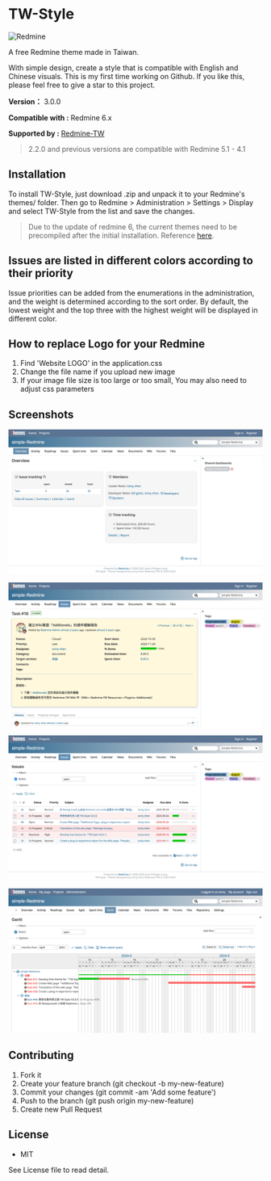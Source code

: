 # TW-Style

![Redmine](https://img.shields.io/badge/Redmine-6.0-brightgreen)

A free Redmine theme made in Taiwan.

With simple design, create a style that is compatible with English and Chinese visuals. This is my first time working on Github. If you like this, please feel free to give a star to this project.

**Version：** 3.0.0

**Compatible with :** Redmine 6.x

**Supported by :** [Redmine-TW](https://redmine-tw.net)

> 2.2.0 and previous versions are compatible with Redmine 5.1 - 4.1

## Installation

To install TW-Style, just download .zip and unpack it to your Redmine's themes/ folder.
Then go to Redmine > Administration > Settings > Display and select TW-Style from the list and save the changes.

> Due to the update of redmine 6, the current themes need to be precompiled after the initial installation. Reference [here](https://www.redmine.org/issues/41754).

## Issues are listed in different colors according to their priority

Issue priorities can be added from the enumerations in the administration, and the weight is determined according to the sort order. By default, the lowest weight and the top three with the highest weight will be displayed in different color.

## How to replace Logo for your Redmine

1. Find 'Website LOGO' in the application.css
2. Change the file name if you upload new image
3. If your image file size is too large or too small, You may also need to adjust css parameters

## Screenshots

![screenshot01](screenshots/TW-Style-redmine-overview.png)

![screenshot02](screenshots/TW-Style-redmine-issue.png)

![screenshot04](screenshots/TW-Style-redmine-issueList.png)

![screenshot03](screenshots/TW-Style-redmine-gantt.png)

## Contributing

1. Fork it
2. Create your feature branch (git checkout -b my-new-feature)
3. Commit your changes (git commit -am 'Add some feature')
4. Push to the branch (git push origin my-new-feature)
5. Create new Pull Request

## License

+ MIT

See License file to read detail.
